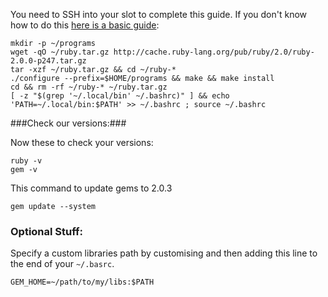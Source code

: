 
You need to SSH into your slot to complete this guide. If you don't know how to do this [here is a basic guide](https://www.feralhosting.com/faq/view?question=12):

~~~
mkdir -p ~/programs
wget -qO ~/ruby.tar.gz http://cache.ruby-lang.org/pub/ruby/2.0/ruby-2.0.0-p247.tar.gz
tar -xzf ~/ruby.tar.gz && cd ~/ruby-*
./configure --prefix=$HOME/programs && make && make install
cd && rm -rf ~/ruby-* ~/ruby.tar.gz
[ -z "$(grep '~/.local/bin' ~/.bashrc)" ] && echo 'PATH=~/.local/bin:$PATH' >> ~/.bashrc ; source ~/.bashrc
~~~

###Check our versions:###

Now these to check your versions:

~~~
ruby -v
gem -v
~~~

This command to update gems to 2.0.3

~~~
gem update --system
~~~

### Optional Stuff: ###

Specify a custom libraries path by customising and then adding this line to the end of your `~/.basrc`.

~~~
GEM_HOME=~/path/to/my/libs:$PATH
~~~
